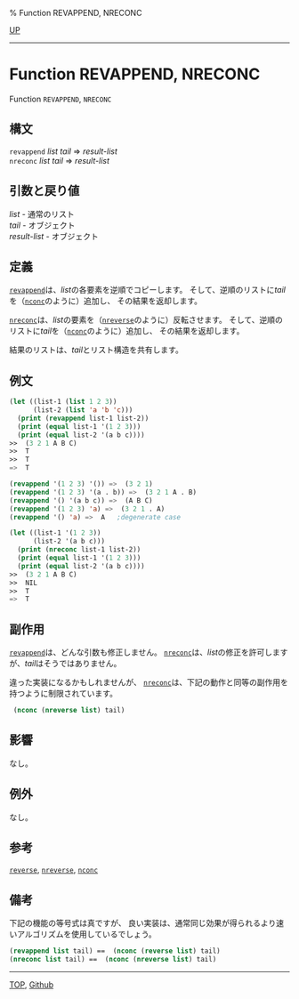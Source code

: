 % Function REVAPPEND, NRECONC

[UP](14.2.html)  

---

# Function REVAPPEND, NRECONC


Function `REVAPPEND`, `NRECONC`


## 構文

`revappend` *list* *tail* => *result-list*  
`nreconc` *list* *tail* => *result-list*


## 引数と戻り値

*list* - 通常のリスト  
*tail* - オブジェクト  
*result-list* - オブジェクト


## 定義

[`revappend`](14.2.revappend.html)は、*list*の各要素を逆順でコピーします。
そして、逆順のリストに*tail*を（[`nconc`](14.2.nconc.html)のように）追加し、
その結果を返却します。

[`nreconc`](14.2.revappend.html)は、*list*の要素を（[`nreverse`](17.3.reverse.html)のように）反転させます。
そして、逆順のリストに*tail*を（[`nconc`](14.2.nconc.html)のように）追加し、
その結果を返却します。

結果のリストは、*tail*とリスト構造を共有します。


## 例文

```lisp
(let ((list-1 (list 1 2 3))
      (list-2 (list 'a 'b 'c)))
  (print (revappend list-1 list-2))
  (print (equal list-1 '(1 2 3)))
  (print (equal list-2 '(a b c))))
>>  (3 2 1 A B C) 
>>  T
>>  T
=>  T

(revappend '(1 2 3) '()) =>  (3 2 1)
(revappend '(1 2 3) '(a . b)) =>  (3 2 1 A . B)
(revappend '() '(a b c)) =>  (A B C)
(revappend '(1 2 3) 'a) =>  (3 2 1 . A)
(revappend '() 'a) =>  A   ;degenerate case

(let ((list-1 '(1 2 3))
      (list-2 '(a b c)))
  (print (nreconc list-1 list-2))
  (print (equal list-1 '(1 2 3)))
  (print (equal list-2 '(a b c))))
>>  (3 2 1 A B C) 
>>  NIL
>>  T
=>  T
```


## 副作用

[`revappend`](14.2.revappend.html)は、どんな引数も修正しません。
[`nreconc`](14.2.revappend.html)は、*list*の修正を許可しますが、*tail*はそうではありません。

違った実装になるかもしれませんが、
[`nreconc`](14.2.revappend.html)は、下記の動作と同等の副作用を持つように制限されています。

```lisp
 (nconc (nreverse list) tail)
```


## 影響

なし。


## 例外

なし。


## 参考

[`reverse`](17.3.reverse.html),
[`nreverse`](17.3.reverse.html),
[`nconc`](14.2.nconc.html)


## 備考

下記の機能の等号式は真ですが、
良い実装は、通常同じ効果が得られるより速いアルゴリズムを使用しているでしょう。

```lisp
(revappend list tail) ==  (nconc (reverse list) tail)
(nreconc list tail) ==  (nconc (nreverse list) tail)
```


---
[TOP](index.html),  [Github](https://github.com/nptcl/npt-japanese)

